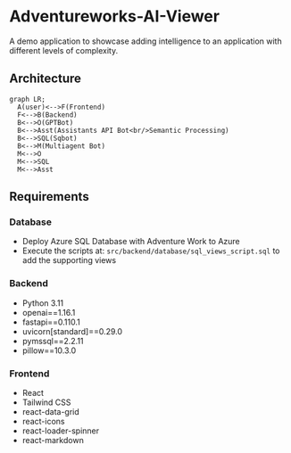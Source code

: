 # Adventureworks-AI-Viewer

A demo application to showcase adding intelligence to an application with different levels of complexity.

## Architecture

```mermaid
graph LR;
  A(user)<-->F(Frontend)
  F<-->B(Backend)
  B<-->O(GPTBot)
  B<-->Asst(Assistants API Bot<br/>Semantic Processing)
  B<-->SQL(Sqbot)
  B<-->M(Multiagent Bot)
  M<-->O
  M<-->SQL
  M<-->Asst
```

## Requirements

### Database

- Deploy Azure SQL Database with Adventure Work to Azure
- Execute the scripts at: `src/backend/database/sql_views_script.sql` to add the supporting views

### Backend

- Python 3.11
- openai==1.16.1
- fastapi==0.110.1
- uvicorn[standard]==0.29.0
- pymssql==2.2.11
- pillow==10.3.0

### Frontend 

- React
- Tailwind CSS
- react-data-grid
- react-icons
- react-loader-spinner
- react-markdown
